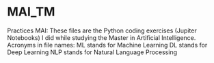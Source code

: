# MAI_TM
Practices MAI:
 These files are the Python coding exercises (Jupiter Notebooks) I did while studying the Master in Artificial Intelligence.
Acronyms in file names:
ML stands for Machine Learning
DL stands for Deep Learning
NLP stands for Natural Language Processing
